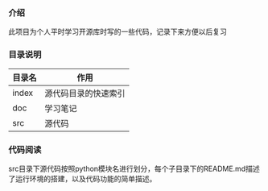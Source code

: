 ### 介绍

此项目为个人平时学习开源库时写的一些代码，记录下来方便以后复习

### 目录说明

| 目录名 | 作用 |
| --- | --- |
| index | 源代码目录的快速索引 |
| doc | 学习笔记 |
| src | 源代码 |

### 代码阅读

src目录下源代码按照python模块名进行划分，每个子目录下的README.md描述了运行环境的搭建，以及代码功能的简单描述。